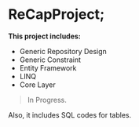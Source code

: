# ReCapProject;

**This project includes:**
- Generic Repository Design
- Generic Constraint
- Entity Framework
- LINQ
- Core Layer

> In Progress.

Also, it includes SQL codes for tables.
